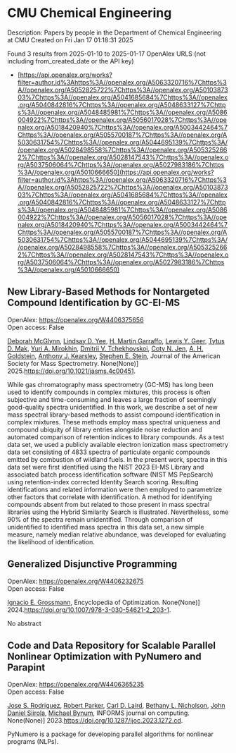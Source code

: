 # CMU Chemical Engineering
Description: Papers by people in the Department of Chemical Engineering at CMU
Created on Fri Jan 17 01:18:31 2025

Found 3 results from 2025-01-10 to 2025-01-17
OpenAlex URLS (not including from_created_date or the API key)
- [https://api.openalex.org/works?filter=author.id%3Ahttps%3A//openalex.org/A5063320716%7Chttps%3A//openalex.org/A5052825722%7Chttps%3A//openalex.org/A5010387303%7Chttps%3A//openalex.org/A5041685684%7Chttps%3A//openalex.org/A5040842816%7Chttps%3A//openalex.org/A5048633127%7Chttps%3A//openalex.org/A5048485981%7Chttps%3A//openalex.org/A5086004922%7Chttps%3A//openalex.org/A5056017028%7Chttps%3A//openalex.org/A5018420940%7Chttps%3A//openalex.org/A5003442464%7Chttps%3A//openalex.org/A5055700187%7Chttps%3A//openalex.org/A5030631754%7Chttps%3A//openalex.org/A5044695139%7Chttps%3A//openalex.org/A5028498558%7Chttps%3A//openalex.org/A5053252662%7Chttps%3A//openalex.org/A5028147543%7Chttps%3A//openalex.org/A5037506064%7Chttps%3A//openalex.org/A5027983186%7Chttps%3A//openalex.org/A5010666650](https://api.openalex.org/works?filter=author.id%3Ahttps%3A//openalex.org/A5063320716%7Chttps%3A//openalex.org/A5052825722%7Chttps%3A//openalex.org/A5010387303%7Chttps%3A//openalex.org/A5041685684%7Chttps%3A//openalex.org/A5040842816%7Chttps%3A//openalex.org/A5048633127%7Chttps%3A//openalex.org/A5048485981%7Chttps%3A//openalex.org/A5086004922%7Chttps%3A//openalex.org/A5056017028%7Chttps%3A//openalex.org/A5018420940%7Chttps%3A//openalex.org/A5003442464%7Chttps%3A//openalex.org/A5055700187%7Chttps%3A//openalex.org/A5030631754%7Chttps%3A//openalex.org/A5044695139%7Chttps%3A//openalex.org/A5028498558%7Chttps%3A//openalex.org/A5053252662%7Chttps%3A//openalex.org/A5028147543%7Chttps%3A//openalex.org/A5037506064%7Chttps%3A//openalex.org/A5027983186%7Chttps%3A//openalex.org/A5010666650)

## New Library-Based Methods for Nontargeted Compound Identification by GC-EI-MS   

OpenAlex: https://openalex.org/W4406375656    
Open access: False
    
[Deborah McGlynn](https://openalex.org/A5018597975), [Lindsay D. Yee](https://openalex.org/A5014953179), [H. Martin Garraffo](https://openalex.org/A5042721375), [Lewis Y. Geer](https://openalex.org/A5040420615), [Tytus D. Mak](https://openalex.org/A5049904568), [Yuri A. Mirokhin](https://openalex.org/A5001586897), [Dmitrii V. Tchekhovskoi](https://openalex.org/A5031687981), [Coty N. Jen](https://openalex.org/A5055700187), [A. H. Goldstein](https://openalex.org/A5066552641), [Anthony J. Kearsley](https://openalex.org/A5011525108), [Stephen E. Stein](https://openalex.org/A5025106357), Journal of the American Society for Mass Spectrometry. None(None)] 2025.https://doi.org/10.1021/jasms.4c00451.
    
While gas chromatography mass spectrometry (GC-MS) has long been used to identify compounds in complex mixtures, this process is often subjective and time-consuming and leaves a large fraction of seemingly good-quality spectra unidentified. In this work, we describe a set of new mass spectral library-based methods to assist compound identification in complex mixtures. These methods employ mass spectral uniqueness and compound ubiquity of library entries alongside noise reduction and automated comparison of retention indices to library compounds. As a test data set, we used a publicly available electron ionization mass spectrometry data set consisting of 4833 spectra of particulate organic compounds emitted by combustion of wildland fuels. In the present work, spectra in this data set were first identified using the NIST 2023 EI-MS Library and associated batch process identification software (NIST MS PepSearch) using retention-index corrected Identity Search scoring. Resulting identifications and related information were then employed to parametrize other factors that correlate with identification. A method for identifying compounds absent from but related to those present in mass spectral libraries using the Hybrid Similarity Search is illustrated. Nevertheless, some 90% of the spectra remain unidentified. Through comparison of unidentified to identified mass spectra in this data set, a new simple measure, namely median relative abundance, was developed for evaluating the likelihood of identification.    

    

## Generalized Disjunctive Programming   

OpenAlex: https://openalex.org/W4406232675    
Open access: False
    
[Ignacio E. Grossmann](https://openalex.org/A5056017028), Encyclopedia of Optimization. None(None)] 2024.https://doi.org/10.1007/978-3-030-54621-2_203-1.
    
No abstract    

    

## Code and Data Repository for Scalable Parallel Nonlinear Optimization with PyNumero and Parapint   

OpenAlex: https://openalex.org/W4406365235    
Open access: False
    
[Jose S. Rodriguez](https://openalex.org/A5083976166), [Robert Parker](https://openalex.org/A5062143627), [Carl D. Laird](https://openalex.org/A5030631754), [Bethany L. Nicholson](https://openalex.org/A5071938321), [John Daniel Siirola](https://openalex.org/A5047681120), [Michael Bynum](https://openalex.org/A5031357535), INFORMS journal on computing. None(None)] 2023.https://doi.org/10.1287/ijoc.2023.1272.cd.
    
PyNumero is a package for developing parallel algorithms for nonlinear programs (NLPs).    

    
